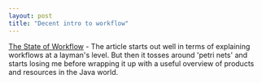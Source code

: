 ```yaml
---
layout: post
title: "Decent intro to workflow"
---
```




<a href="http://www.theserverside.com/articles/article.tss?l=Workflow">The State of Workflow</a> - The article starts out well in terms of explaining workflows at a layman's level. But then it tosses around 'petri nets' and starts losing me before wrapping it up with a useful overview of products and resources in the Java world.


